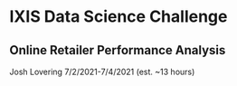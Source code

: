 # IXIS Data Science Challenge
## Online Retailer Performance Analysis
Josh Lovering
7/2/2021-7/4/2021 (est. ~13 hours)

